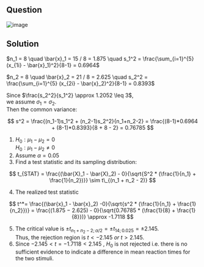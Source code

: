 ## Question

![image](https://github.com/user-attachments/assets/164a3294-723b-4b12-9a61-03f5d642eb2e)

## Solution

$n_1 = 8 \quad \bar{x}_1 = 15 / 8 = 1.875 \quad s_1^2 = \frac{\sum_{i=1}^{5} (x_{1i} - \bar{x}_1)^2}{8-1} = 0.6964$  

$n_2 = 8 \quad \bar{x}_2 = 21 / 8 = 2.625 \quad s_2^2 = \frac{\sum_{i=1}^{5} (x_{2i} - \bar{x}_2)^2}{8-1} = 0.8393$  

Since $\frac{s_2^2}{s_1^2} \approx 1.2052 \leq 3$,  
we assume $\sigma_1 = \sigma_2$.  
Then the common variance:

$$
s^2 = \frac{(n_1-1)s_1^2 + (n_2-1)s_2^2}{n_1+n_2-2} = \frac{(8-1)*0.6964 + (8-1)*0.8393}{8 + 8 - 2} = 0.76785
$$  

1. $H_0 : \mu_1 - \mu_2 = 0$  
$H_0 : \mu_1 - \mu_2 \neq 0$
2. Assume $\alpha = 0.05$
3. Find a test statistic and its sampling distribution:

$$
t_{STAT} = \frac{(\bar{X}_1 - \bar{X}_2) - 0}{\sqrt{S^2 * (\frac{1}{n_1} + \frac{1}{n_2})}} \sim t\_{(n_1 + n_2 - 2)}
$$
  
4. The realized test statistic

$$
t^*= \frac{(\bar{x}_1 - \bar{x}_2) -0}{\sqrt{s^2 * (\frac{1}{n_1} + \frac{1}{n_2}})} = \frac{(1.875 − 2.625) - 0}{\sqrt{0.76785 * (\frac{1}{8} + \frac{1}{8}})} \approx -1.7118
$$

5. The critical value is $\pm t_{n_1 + n_2 - 2; \alpha / 2} = \pm t_{14; 0.025} = \pm 2.145.$  
Thus, the rejection region is $t < -2.145 \ or \ t > 2.145.$
6. Since $-2.145 < t = -1.7118 < 2.145$ , $H_0$ is not rejected i.e. there is no sufficient evidence to indicate a difference in mean reaction times for the two stimuli.

